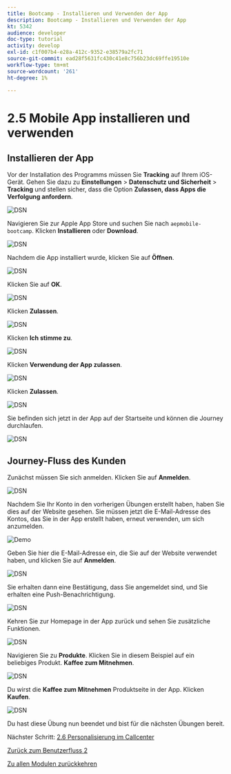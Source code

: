 ```yaml
---
title: Bootcamp - Installieren und Verwenden der App
description: Bootcamp - Installieren und Verwenden der App
kt: 5342
audience: developer
doc-type: tutorial
activity: develop
exl-id: c1f007b4-e28a-412c-9352-e38579a2fc71
source-git-commit: ead28f5631fc430c41e8c756b23dc69ffe19510e
workflow-type: tm+mt
source-wordcount: '261'
ht-degree: 1%

---
```


# 2.5 Mobile App installieren und verwenden


## Installieren der App

Vor der Installation des Programms müssen Sie **Tracking** auf Ihrem iOS-Gerät. Gehen Sie dazu zu **Einstellungen** > **Datenschutz und Sicherheit** > **Tracking** und stellen sicher, dass die Option **Zulassen, dass Apps die Verfolgung anfordern**.

![DSN](./../uc3/images/app4.png)

Navigieren Sie zur Apple App Store und suchen Sie nach `aepmobile-bootcamp`. Klicken **Installieren** oder **Download**.

![DSN](./../uc3/images/app1.png)

Nachdem die App installiert wurde, klicken Sie auf **Öffnen**.

![DSN](./../uc3/images/app2.png)

Klicken Sie auf **OK**.

![DSN](./../uc3/images/app9.png)

Klicken **Zulassen**.

![DSN](./../uc3/images/app3.png)

Klicken **Ich stimme zu**.

![DSN](./../uc3/images/app7.png)

Klicken **Verwendung der App zulassen**.

![DSN](./../uc3/images/app8.png)

Klicken **Zulassen**.

![DSN](./../uc3/images/app5.png)

Sie befinden sich jetzt in der App auf der Startseite und können die Journey durchlaufen.

![DSN](./../uc3/images/app12.png)

## Journey-Fluss des Kunden

Zunächst müssen Sie sich anmelden. Klicken Sie auf **Anmelden**.

![DSN](./../uc3/images/app13.png)

Nachdem Sie Ihr Konto in den vorherigen Übungen erstellt haben, haben Sie dies auf der Website gesehen. Sie müssen jetzt die E-Mail-Adresse des Kontos, das Sie in der App erstellt haben, erneut verwenden, um sich anzumelden.

![Demo](./../uc3/images/pv1.png)

Geben Sie hier die E-Mail-Adresse ein, die Sie auf der Website verwendet haben, und klicken Sie auf **Anmelden**.

![DSN](./../uc3/images/app14.png)

Sie erhalten dann eine Bestätigung, dass Sie angemeldet sind, und Sie erhalten eine Push-Benachrichtigung.

![DSN](./../uc3/images/app15.png)

Kehren Sie zur Homepage in der App zurück und sehen Sie zusätzliche Funktionen.

![DSN](./../uc3/images/app17.png)

Navigieren Sie zu **Produkte**. Klicken Sie in diesem Beispiel auf ein beliebiges Produkt. **Kaffee zum Mitnehmen**.

![DSN](./images/app19.png)

Du wirst die **Kaffee zum Mitnehmen** Produktseite in der App. Klicken **Kaufen**.

![DSN](./images/app20.png)

Du hast diese Übung nun beendet und bist für die nächsten Übungen bereit.

Nächster Schritt: [2.6 Personalisierung im Callcenter](./ex6.md)

[Zurück zum Benutzerfluss 2](./uc2.md)

[Zu allen Modulen zurückkehren](../../overview.md)
